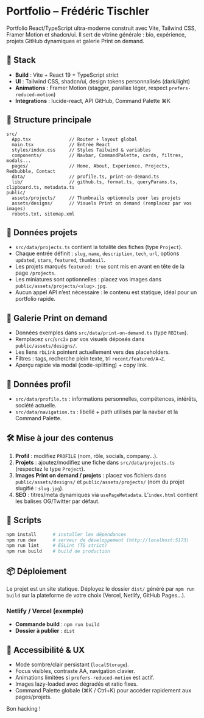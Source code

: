 # Portfolio – Frédéric Tischler

Portfolio React/TypeScript ultra-moderne construit avec Vite, Tailwind CSS, Framer Motion et shadcn/ui. Il sert de vitrine générale : bio, expérience, projets GitHub dynamiques et galerie Print on demand.

## 🚀 Stack

- **Build** : Vite + React 19 + TypeScript strict
- **UI** : Tailwind CSS, shadcn/ui, design tokens personnalisés (dark/light)
- **Animations** : Framer Motion (stagger, parallax léger, respect `prefers-reduced-motion`)
- **Intégrations** : lucide-react, API GitHub, Command Palette ⌘K

## 📁 Structure principale

```
src/
  App.tsx              // Router + layout global
  main.tsx             // Entrée React
  styles/index.css     // Styles Tailwind & variables
  components/          // Navbar, CommandPalette, cards, filtres, modals...
  pages/               // Home, About, Experience, Projects, Redbubble, Contact
  data/                // profile.ts, print-on-demand.ts
  lib/                 // github.ts, format.ts, queryParams.ts, clipboard.ts, metadata.ts
public/
  assets/projects/     // Thumbnails optionnels pour les projets
  assets/designs/      // Visuels Print on demand (remplacez par vos images)
  robots.txt, sitemap.xml
```

## 🔄 Données projets

- `src/data/projects.ts` contient la totalité des fiches (type `Project`).
- Chaque entrée définit : `slug`, `name`, `description`, `tech`, `url`, options `updated`, `stars`, `featured`, `thumbnail`.
- Les projets marqués `featured: true` sont mis en avant en tête de la page `/projects`.
- Les miniatures sont optionnelles : placez vos images dans `public/assets/projects/<slug>.jpg`.
- Aucun appel API n’est nécessaire : le contenu est statique, idéal pour un portfolio rapide.

## 🎨 Galerie Print on demand

- Données exemples dans `src/data/print-on-demand.ts` (type `RBItem`).
- Remplacez `src`/`src2x` par vos visuels déposés dans `public/assets/designs/`.
- Les liens `rbLink` pointent actuellement vers des placeholders.
- Filtres : tags, recherche plein texte, tri `recent/featured/A→Z`.
- Aperçu rapide via modal (code-splitting) + copy link.

## 🧾 Données profil

- `src/data/profile.ts` : informations personnelles, compétences, intérêts, société actuelle.
- `src/data/navigation.ts` : libellé + path utilisés par la navbar et la Command Palette.

## 🛠️ Mise à jour des contenus

1. **Profil** : modifiez `PROFILE` (nom, rôle, socials, company...).
2. **Projets** : ajoutez/modifiez une fiche dans `src/data/projects.ts` (respectez le type `Project`).
3. **Images Print on demand / projets** : placez vos fichiers dans `public/assets/designs/` et `public/assets/projects/` (nom du projet slugifié : `slug.jpg`).
4. **SEO** : titres/meta dynamiques via `usePageMetadata`. L’`index.html` contient les balises OG/Twitter par défaut.

## 🧪 Scripts

```bash
npm install      # installer les dépendances
npm run dev      # serveur de développement (http://localhost:5173)
npm run lint     # ESLint (TS strict)
npm run build    # build de production
```

## 📦 Déploiement

Le projet est un site statique. Déployez le dossier `dist/` généré par `npm run build` sur la plateforme de votre choix (Vercel, Netlify, GitHub Pages...).

### Netlify / Vercel (exemple)

- **Commande build** : `npm run build`
- **Dossier à publier** : `dist`

## 🙌 Accessibilité & UX

- Mode sombre/clair persistant (`localStorage`).
- Focus visibles, contraste AA, navigation clavier.
- Animations limitées si `prefers-reduced-motion` est actif.
- Images lazy-loaded avec dégradés et ratio fixes.
- Command Palette globale (⌘K / Ctrl+K) pour accéder rapidement aux pages/projets.

Bon hacking !
